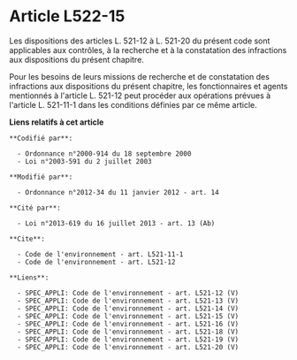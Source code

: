 # Article L522-15

Les dispositions des articles L. 521-12 à L. 521-20 du présent code sont applicables aux contrôles, à la recherche et à la
constatation des infractions aux dispositions du présent chapitre. 

Pour les besoins de leurs missions de recherche et de constatation des infractions aux dispositions du présent chapitre, les
fonctionnaires et agents mentionnés à l'article L. 521-12 peut procéder aux opérations prévues à l'article L. 521-11-1 dans
les conditions définies par ce même article.

**Liens relatifs à cet article**

	**Codifié par**:

	  - Ordonnance n°2000-914 du 18 septembre 2000
	  - Loi n°2003-591 du 2 juillet 2003

	**Modifié par**:

	  - Ordonnance n°2012-34 du 11 janvier 2012 - art. 14

	**Cité par**:

	  - Loi n°2013-619 du 16 juillet 2013 - art. 13 (Ab)

	**Cite**:

	  - Code de l'environnement - art. L521-11-1
	  - Code de l'environnement - art. L521-12

	**Liens**:

	  - SPEC_APPLI: Code de l'environnement - art. L521-12 (V)
	  - SPEC_APPLI: Code de l'environnement - art. L521-13 (V)
	  - SPEC_APPLI: Code de l'environnement - art. L521-14 (V)
	  - SPEC_APPLI: Code de l'environnement - art. L521-15 (V)
	  - SPEC_APPLI: Code de l'environnement - art. L521-16 (V)
	  - SPEC_APPLI: Code de l'environnement - art. L521-18 (V)
	  - SPEC_APPLI: Code de l'environnement - art. L521-19 (V)
	  - SPEC_APPLI: Code de l'environnement - art. L521-20 (V)

